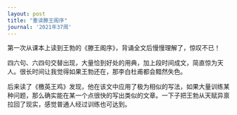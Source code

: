 ```yaml
---
layout: post
title: "重读滕王阁序"
journal: '2021年37周'
---
```


第一次从课本上读到王勃的《滕王阁序》，背诵全文后慢慢理解了，惊叹不已！

四六句、六四句交替出现，大量恰到好处的用典，加上段时间成文，简直惊为天人。很长时间让我觉得如果王勃还在，那李白杜甫都会黯然失色。

后来读了《檄英王鸡》发现，他在该文中应用了极为相似的写法，如果大量训练某种问题，那么确实能在某一个点很快的写出类似的文章。一下子把王勃从天赋异禀拉回了现实，感觉普通人经过训练也可达到。
